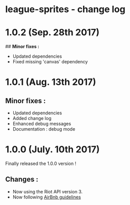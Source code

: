 # league-sprites - change log

# 1.0.2 (Sep. 28th 2017)

## **Minor fixes :**

* Updated dependencies
* Fixed missing 'canvas' dependency

# 1.0.1 (Aug. 13th 2017)

## **Minor fixes :**

* Updated dependencies
* Added change log
* Enhanced debug messages
* Documentation : debug mode

# 1.0.0 (July. 10th 2017)

Finally released the 1.0.0 version !

## **Changes :**

* Now using the Riot API version 3.
* Now following [AirBnb guidelines](https://github.com/airbnb/javascript)
